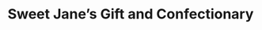 ---
title: "Sweet Jane’s Gift and Confectionary"
url: /halifax/sweet-janes-gift-and-confectionary/
shop: confectionery
---